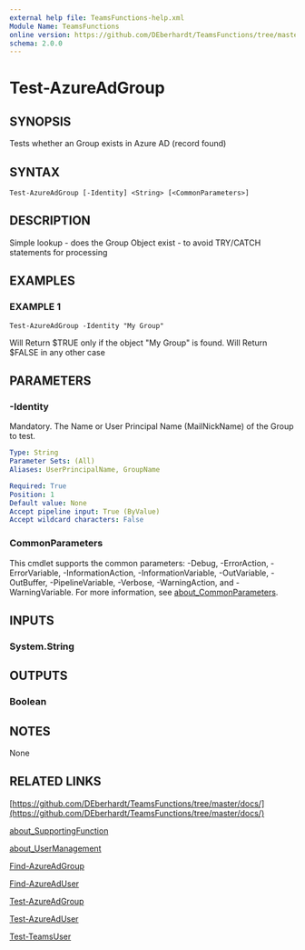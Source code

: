 ```yaml
---
external help file: TeamsFunctions-help.xml
Module Name: TeamsFunctions
online version: https://github.com/DEberhardt/TeamsFunctions/tree/master/docs/
schema: 2.0.0
---
```


# Test-AzureAdGroup

## SYNOPSIS
Tests whether an Group exists in Azure AD (record found)

## SYNTAX

```
Test-AzureAdGroup [-Identity] <String> [<CommonParameters>]
```

## DESCRIPTION
Simple lookup - does the Group Object exist - to avoid TRY/CATCH statements for processing

## EXAMPLES

### EXAMPLE 1
```
Test-AzureAdGroup -Identity "My Group"
```

Will Return $TRUE only if the object "My Group" is found.
  Will Return $FALSE in any other case

## PARAMETERS

### -Identity
Mandatory.
The Name or User Principal Name (MailNickName) of the Group to test.

```yaml
Type: String
Parameter Sets: (All)
Aliases: UserPrincipalName, GroupName

Required: True
Position: 1
Default value: None
Accept pipeline input: True (ByValue)
Accept wildcard characters: False
```

### CommonParameters
This cmdlet supports the common parameters: -Debug, -ErrorAction, -ErrorVariable, -InformationAction, -InformationVariable, -OutVariable, -OutBuffer, -PipelineVariable, -Verbose, -WarningAction, and -WarningVariable. For more information, see [about_CommonParameters](http://go.microsoft.com/fwlink/?LinkID=113216).

## INPUTS

### System.String
## OUTPUTS

### Boolean
## NOTES
None

## RELATED LINKS

[https://github.com/DEberhardt/TeamsFunctions/tree/master/docs/](https://github.com/DEberhardt/TeamsFunctions/tree/master/docs/)

[about_SupportingFunction]()

[about_UserManagement]()

[Find-AzureAdGroup]()

[Find-AzureAdUser]()

[Test-AzureAdGroup]()

[Test-AzureAdUser]()

[Test-TeamsUser]()

